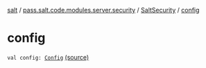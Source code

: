 [salt](../../index.md) / [pass.salt.code.modules.server.security](../index.md) / [SaltSecurity](index.md) / [config](./config.md)

# config

`val config: `[`Config`](../../pass.salt.code.loader.config/-config/index.md) [(source)](https://github.com/kurbaniec-tgm/salt/tree/master/code/modules/server/security/SaltSecurity.kt#L17)